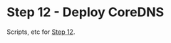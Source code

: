 # Step 12 - Deploy CoreDNS

Scripts, etc for [Step 12](https://github.com/kelseyhightower/kubernetes-the-hard-way/blob/master/docs/12-dns-addon.md).
